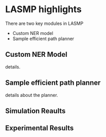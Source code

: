 # LASMP highlights

There are two key modules in LASMP
- Custom NER model
- Sample efficient path planner

## Custom NER Model
details.

## Sample efficient path planner
details about the planner.

## Simulation Reaults

## Experimental Results
